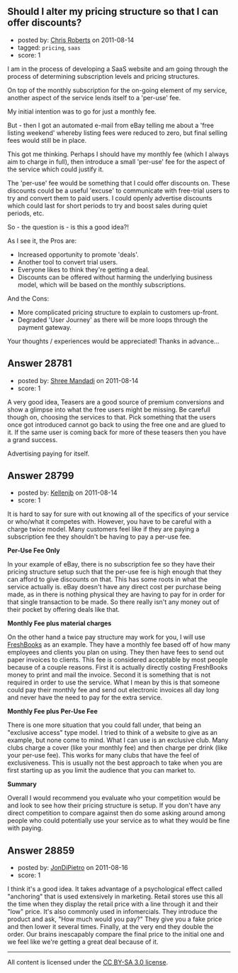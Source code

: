 ## Should I alter my pricing structure so that I can offer discounts?

- posted by: [Chris Roberts](https://stackexchange.com/users/-1/12660-chris-roberts) on 2011-08-14
- tagged: `pricing`, `saas`
- score: 1

I am in the process of developing a SaaS website and am going through the process of determining subscription levels and pricing structures.

On top of the monthly subscription for the on-going element of my service, another aspect of the service lends itself to a 'per-use' fee.

My initial intention was to go for just a monthly fee.

But - then I got an automated e-mail from eBay telling me about a 'free listing weekend' whereby listing fees were reduced to zero, but final selling fees would still be in place.

This got me thinking. Perhaps I should have my monthly fee (which I always aim to charge in full), then introduce a small 'per-use' fee for the aspect of the service which could justify it.

The 'per-use' fee would be something that I could offer discounts on. These discounts could be a useful 'excuse' to communicate with free-trial users to try and convert them to paid users. I could openly advertise discounts which could last for short periods to try and boost sales during quiet periods, etc.

So - the question is - is this a good idea?!

As I see it, the Pros are:

 - Increased opportunity to promote 'deals'.
 - Another tool to convert trial users.
 - Everyone likes to think they're getting a deal.
 - Discounts can be offered without harming the underlying business model, which will be based on the monthly subscriptions.

And the Cons:

 - More complicated pricing structure to explain to customers up-front.
 - Degraded 'User Journey' as there will be more loops through the payment gateway.

Your thoughts / experiences would be appreciated! Thanks in advance...


## Answer 28781

- posted by: [Shree Mandadi](https://stackexchange.com/users/-1/1664-shree-mandadi) on 2011-08-14
- score: 1

A very good idea, Teasers are a good source of premium conversions and show a glimpse into what the free users might be missing. Be carefull though on, choosing the services to that. Pick something that the users once got introduced cannot go back to using the free one and are glued to it. If the same user is coming back for more of these teasers then you have a grand success.

Advertising paying for itself.


## Answer 28799

- posted by: [Kellenjb](https://stackexchange.com/users/-1/6005-kellenjb) on 2011-08-14
- score: 1

<p>It is hard to say for sure with out knowing all of the specifics of your service or who/what it competes with. However, you have to be careful with a charge twice model. Many customers feel like if they are paying a subscription fee they shouldn't be having to pay a per-use fee.</p>

<p><strong>Per-Use Fee Only</strong></p>

<p>In your example of eBay, there is no subscription fee so they have their pricing structure setup such that the per-use fee is high enough that they can afford to give discounts on that. This has some roots in what the service actually is. eBay doesn't have any direct cost per purchase being made, as in there is nothing physical they are having to pay for in order for that single transaction to be made. So there really isn't any money out of their pocket by offering deals like that.</p>

<p><strong>Monthly Fee plus material charges</strong></p>

<p>On the other hand a twice pay structure may work for you, I will use <a href="http://www.freshbooks.com/" rel="nofollow">FreshBooks</a> as an example. They have a monthly fee based off of how many employees and clients you plan on using. They then have fees to send out paper invoices to clients. This fee is considered acceptable by most people because of a couple reasons. First it is actually directly costing FreshBooks money to print and mail the invoice. Second it is something that is not required in order to use the service. What I mean by this is that someone could pay their monthly fee and send out electronic invoices all day long and never have the need to pay for the extra service.</p>

<p><strong>Monthly Fee plus Per-Use Fee</strong></p>

<p>There is one more situation that you could fall under, that being an "exclusive access" type model. I tried to think of a website to give as an example, but none come to mind. What I can use is an exclusive club. Many clubs charge a cover (like your monthly fee) and then charge per drink (like your per-use fee). This works for many clubs that have the feel of exclusiveness. This is usually not the best approach to take when you are first starting up as you limit the audience that you can market to.</p>

<p><strong>Summary</strong></p>

<p>Overall I would recommend you evaluate who your competition would be and look to see how their pricing structure is setup. If you don't have any direct competition to compare against then do some asking around among people who could potentially use your service as to what they would be fine with paying.</p>



## Answer 28859

- posted by: [JonDiPietro](https://stackexchange.com/users/-1/11642-jondipietro) on 2011-08-16
- score: 1

I think it's a good idea. It takes advantage of a psychological effect called "anchoring" that is used extensively in marketing. Retail stores use this all the time when they display the retail price with a line through it and their "low" price. It's also commonly used in infomercials. They introduce the product and ask, "How much would you pay?" They give you a fake price and then lower it several times. Finally, at the very end they double the order. Our brains inescapably compare the final price to the initial one and we feel like we're getting a great deal because of it.



---

All content is licensed under the [CC BY-SA 3.0 license](https://creativecommons.org/licenses/by-sa/3.0/).
